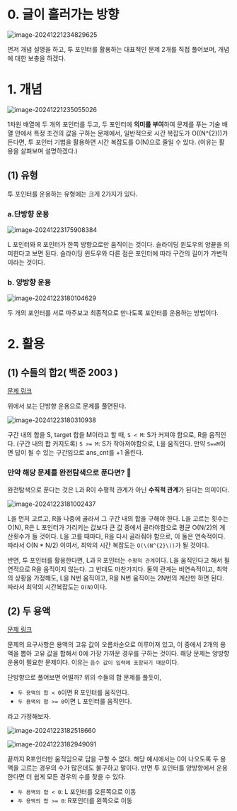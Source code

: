 # 0. 글이 흘러가는 방향

![image-20241221234829625](../../../../Documents/GitHub/dalcheonroadhead-github-blog/dalcheonroadhead.github.io/images/015-투_포인터/image-20241221234829625.png)

먼저 개념 설명을 하고, 투 포인터를 활용하는 대표적인 문제 2개를 직접 풀어보며, 개념에 대한 보충을 하겠다.

# 1. 개념

![image-20241221235055026](../../../../Documents/GitHub/dalcheonroadhead-github-blog/dalcheonroadhead.github.io/images/015-투_포인터/image-20241221235055026.png)

1차원 배열에 두 개의 포인터를 두고, 두 포인터에 **의미를 부여**하여 문제를 푸는 기술
배열 안에서 특정 조건의 값을 구하는 문제에서, 일반적으로 시간 복잡도가 O(\(N^{2}))가 든다면, 투 포인터 기법을 활용하면 시간 복잡도를 O(N)으로 줄일 수 있다. (이유는 활용을 살펴보며 설명하겠다.)

## (1) 유형

투 포인터를 운용하는 유형에는 크게 2가지가 있다.

### a.단방향 운용

![image-20241223175908384](../../../../Documents/GitHub/dalcheonroadhead-github-blog/dalcheonroadhead.github.io/images/015-투_포인터/image-20241223175908384.png)

L 포인터와 R 포인터가 한쪽 방향으로만 움직이는 것이다. 슬라이딩 윈도우의 양끝을 의미한다고 보면 된다. 슬라이딩 윈도우와 다른 점은 포인터에 따라 구간의 길이가 가변적이라는 것이다.

### b. 양방향 운용

![image-20241223180104629](../../../../Documents/GitHub/dalcheonroadhead-github-blog/dalcheonroadhead.github.io/images/015-투_포인터/image-20241223180104629.png)

두 개의 포인터를 서로 마주보고 최종적으로 만나도록 포인터를 운용하는 방법이다.

# 2. 활용

## (1) 수들의 합2( 백준 2003 )

[문제 링크](https://www.acmicpc.net/problem/2003)

위에서 보는 단방향 운용으로 문제를 풀면된다.

![image-20241223180310938](../../../../Documents/GitHub/dalcheonroadhead-github-blog/dalcheonroadhead.github.io/images/015-투_포인터/image-20241223180310938.png)

구간 내의 합을 S, target 합을 M이라고 할 때, 
`S < M`: S가 커져야 함으로, R을 움직인다. (구간 내의 합 커지도록)
`S >= M`: S가 작아져야함으로, L을 움직인다. 만약 `S==M`이면 답이 될 수 있는 구간임으로 ans_cnt를 +1 올린다.

### 만약 해당 문제를 완전탐색으로 푼다면? :thinking:

완전탐색으로 푼다는 것은 L과 R이 수평적 관계가 아닌 **수직적 관계**가 된다는 의미이다. 

![image-20241223181002437](../../../../Documents/GitHub/dalcheonroadhead-github-blog/dalcheonroadhead.github.io/images/015-투_포인터/image-20241223181002437.png)

L을 먼저 고르고, R을 나중에 골라서 그 구간 내의 합을 구해야 한다. L을 고르는 횟수는 O(N), R은 L 포인터가 가리키는 값보다 큰 값 중에서 골라야함으로 평균 O(N/2)의 계산횟수가 들 것이다. L을 고를 때마다, R을 다시 골라줘야 함으로, 이 둘은 연속적이다. 따라서 O(N * N/2) 이여서, 최악의 시간 복잡도는 `O(\(N^{2}\))`가 될 것이다.

 반면, 투 포인터를 활용한다면, L과 R 포인터는 `수평적 관계`이다. L을 움직인다고 해서 필연적으로 R을 움직이지 않는다. 그 반대도 마찬가지다. 둘의 관계는 비연속적이고, 최악의 상황을 가정해도, L을 N번 움직이고, R을 N번 움직이는 2N번의 계산만 하면 된다. 따라서 최악의 시간복잡도는 `O(N)`이다.

## (2) 두 용액

[문제 링크](https://www.acmicpc.net/problem/2470)

문제의 요구사항은 용액의 고유 값이 오름차순으로 이루어져 있고, 이 중에서 2개의 용액을 뽑아 고유 값을 합해서 0에 가장 가까운 경우를 구하는 것이다. 해당 문제는 양방향 운용이 필요한 문제이다. 이유는 `음수 값이 입력에 포함되기 때문`이다.

단방향으로 풀어보면 어떨까? 위의 수들의 합 문제를 풀듯이, 

- `두 용액의 합 < 0`이면 R 포인터를 움직인다.
- `두 용액의 합 >= 0`이면 L 포인터를 움직인다.

라고 가정해보자.

![image-20241223182518660](../../../../Documents/GitHub/dalcheonroadhead-github-blog/dalcheonroadhead.github.io/images/015-투_포인터/image-20241223182518660.png)

![image-20241223182949091](../../../../Documents/GitHub/dalcheonroadhead-github-blog/dalcheonroadhead.github.io/images/015-투_포인터/image-20241223182949091.png)

끝까지 R포인터만 움직임으로 답을 구할 수 없다. 해당 예시에서는 0이 나오도록 두 용액을 고르는 경우의 수가 많은데도 불구하고 말이다. 반면 투 포인터를 양방향에서 운용한다면 더 쉽게 모든 경우의 수를 찾을 수 있다.

- `두 용액의 합 < 0`: L 포인터를 오른쪽으로 이동
- `두 용액의 합 >= 0`: R포인터를 왼쪽으로 이동
